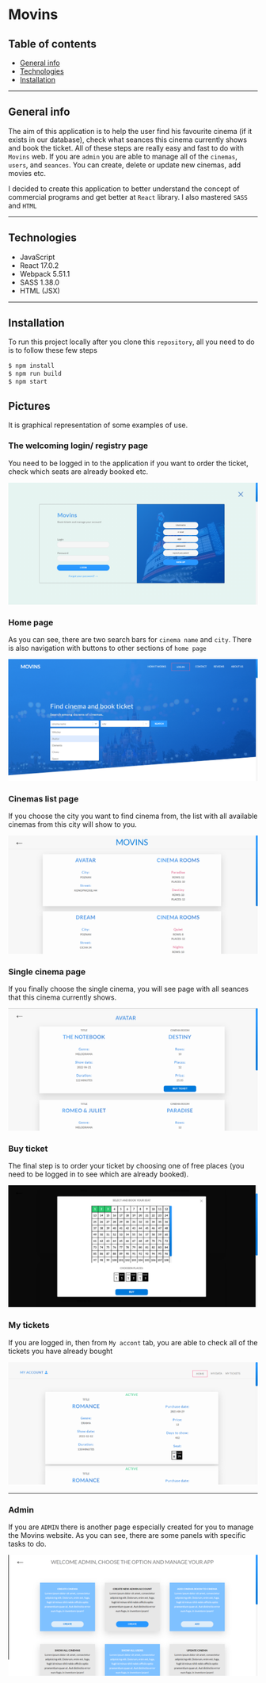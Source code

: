 # Movins

## Table of contents
* [General info](#general-info)
* [Technologies](#technologies)
* [Installation](#installation)
***

## General info

The aim of this application is to help the user find his favourite cinema 
(if it exists in our database), check what seances this cinema currently shows and book 
the ticket. All of these steps are really easy and fast to do with `Movins` web.
If you are `admin` you are able to manage all of the `cinemas`, `users`, and `seances`. You can create, delete or update new cinemas, add movies etc.

I decided to create this application to better understand the concept of commercial 
programs and get better at `React` library. I also mastered `SASS` and `HTML`  

***
## Technologies

- JavaScript
- React 17.0.2
- Webpack 5.51.1
- SASS 1.38.0
- HTML (JSX)

***

## Installation
To run this project locally after you clone this `repository`, all you need to do is to follow these few steps
```angular2html
$ npm install
$ npm run build
$ npm start
```

## Pictures

It is graphical representation of some examples of use.

### The welcoming login/ registry page
You need to be logged in to the application if you want to order the ticket,
check which seats are already booked etc.  

![login-page](images-readme/login-page.png)  

### Home page
As you can see, there are two search bars for `cinema name` and `city`.
There is also navigation with buttons to other sections of `home page`  

![home-page](images-readme/home-page.png)

### Cinemas list page
If you choose the city you want to find cinema from, the list with all available
cinemas from this city will show to you.  

![cinemas-list](images-readme/cinemas-list.png)

### Single cinema page

If you finally choose the single cinema, you will see page with all seances
that this cinema currently shows.  


![single-cinema](images-readme/single-cinema.png)

### Buy ticket

The final step is to order your ticket by choosing one of free places
(you need to be logged in to see which are already booked).  

![buy-ticket](images-readme/buy-ticket.png)

### My tickets

If you are logged in, then from `My accont` tab, you are able to check all of 
the tickets you have already bought

![my-tickets](images-readme/my-tickets.png)

***
### Admin
If you are `ADMIN` there is another page especially created for you to manage the Movins website.
As you can see, there are some panels with specific tasks to do.

![admin-page](images-readme/admin-page.png)
